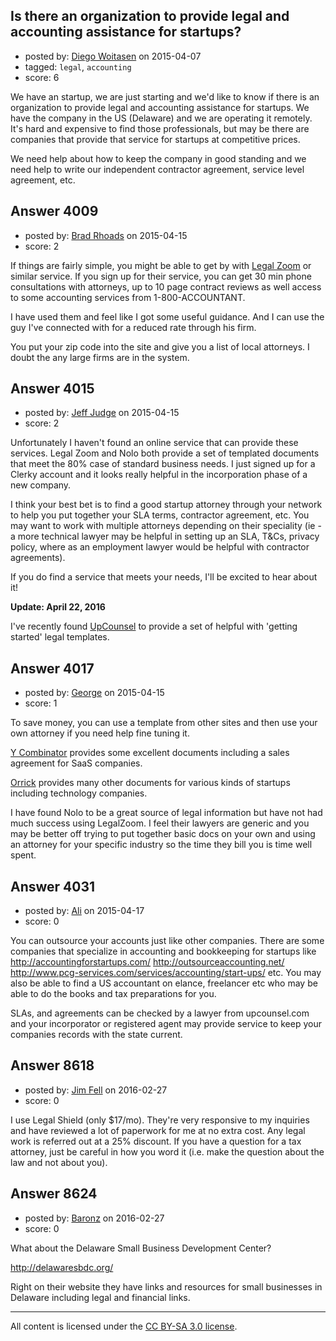 ## Is there an organization to provide legal and accounting assistance for startups?

- posted by: [Diego Woitasen](https://stackexchange.com/users/995246/diego-woitasen) on 2015-04-07
- tagged: `legal`, `accounting`
- score: 6

<p>We have an startup, we are just starting and we'd like to know if there is an organization to provide legal and accounting assistance for startups. We have the company in the US (Delaware) and we are operating it remotely. It's hard and expensive to find those professionals, but may be there are companies that provide that service for startups at competitive prices.</p>

<p>We need help about how to keep the company in good standing and we need help to write our independent contractor agreement, service level agreement, etc.</p>



## Answer 4009

- posted by: [Brad Rhoads](https://stackexchange.com/users/42121/brad-rhoads) on 2015-04-15
- score: 2

<p>If things are fairly simple, you might be able to get by with <a href="http://www.legalzoom.com/" rel="nofollow">Legal Zoom</a> or similar service. If you sign up for their service, you can get 30 min phone consultations with attorneys, up to 10 page contract reviews as well access to some accounting services from 1-800-ACCOUNTANT.</p>

<p>I have used them and feel like I got some useful guidance. And I can use the guy I've connected with for a reduced rate through his firm.</p>

<p>You put your zip code into the site and give you a list of local attorneys. I doubt the any large firms are in the system.</p>



## Answer 4015

- posted by: [Jeff Judge](https://stackexchange.com/users/223321/jeff-judge) on 2015-04-15
- score: 2

<p>Unfortunately I haven't found an online service that can provide these services. Legal Zoom and Nolo both provide a set of templated documents that meet the 80% case of standard business needs. I just signed up for a Clerky account and it looks really helpful in the incorporation phase of a new company.</p>

<p>I think your best bet is to find a good startup attorney through your network to help you put together your SLA terms, contractor agreement, etc. You may want to work with multiple attorneys depending on their speciality (ie - a more technical lawyer may be helpful in setting up an SLA, T&amp;Cs, privacy policy, where as an employment lawyer would be helpful with contractor agreements).</p>

<p>If you do find a service that meets your needs, I'll be excited to hear about it!</p>

<p><strong>Update: April 22, 2016</strong></p>

<p>I've recently found <a href="https://www.upcounsel.com/" rel="nofollow">UpCounsel</a> to provide a set of helpful with 'getting started' legal templates.</p>



## Answer 4017

- posted by: [George](https://stackexchange.com/users/3516499/george) on 2015-04-15
- score: 1

<p>To save money, you can use a template from other sites and then use your own attorney if you need help fine tuning it.</p>

<p><a href="https://www.ycombinator.com/documents/" rel="nofollow">Y Combinator</a> provides some excellent documents including a sales agreement for SaaS companies.</p>

<p><a href="https://www.orrick.com/Practices/Emerging-Companies/Startup-Forms/Pages/default.aspx" rel="nofollow">Orrick</a> provides many other documents for various kinds of startups including technology companies.  </p>

<p>I have found Nolo to be a great source of legal information but have not had much success using LegalZoom.  I feel their lawyers are generic and you may be better off trying to put together basic docs on your own and using an attorney for your specific industry so the time they bill you is time well spent.</p>



## Answer 4031

- posted by: [Ali](https://stackexchange.com/users/2815644/ali) on 2015-04-17
- score: 0

<p>You can outsource your accounts just like other companies. There are some companies that specialize in accounting and bookkeeping for startups like <a href="http://accountingforstartups.com/" rel="nofollow">http://accountingforstartups.com/</a> <a href="http://outsourceaccounting.net/" rel="nofollow">http://outsourceaccounting.net/</a> <a href="http://www.pcg-services.com/services/accounting/start-ups/" rel="nofollow">http://www.pcg-services.com/services/accounting/start-ups/</a> etc. You may also be able to find a US accountant on elance, freelancer etc who may be able to do the books and tax preparations for you. </p>

<p>SLAs, and agreements can be checked by a lawyer from upcounsel.com and your incorporator or registered agent may provide service to keep your companies records with the state current.</p>



## Answer 8618

- posted by: [Jim Fell](https://stackexchange.com/users/74611/jim-fell) on 2016-02-27
- score: 0

<p>I use Legal Shield (only $17/mo).  They're very responsive to my inquiries and have reviewed a lot of paperwork for me at no extra cost.  Any legal work is referred out at a 25% discount.  If you have a question for a tax attorney, just be careful in how you word it (i.e. make the question about the law and not about  you).</p>



## Answer 8624

- posted by: [Baronz](https://stackexchange.com/users/7281676/baronz) on 2016-02-27
- score: 0

<p>What about the Delaware Small Business Development Center?</p>

<p><a href="http://delawaresbdc.org/" rel="nofollow">http://delawaresbdc.org/</a></p>

<p>Right on their website they have links and resources for small businesses in Delaware including legal and financial links.</p>




---

All content is licensed under the [CC BY-SA 3.0 license](https://creativecommons.org/licenses/by-sa/3.0/).

